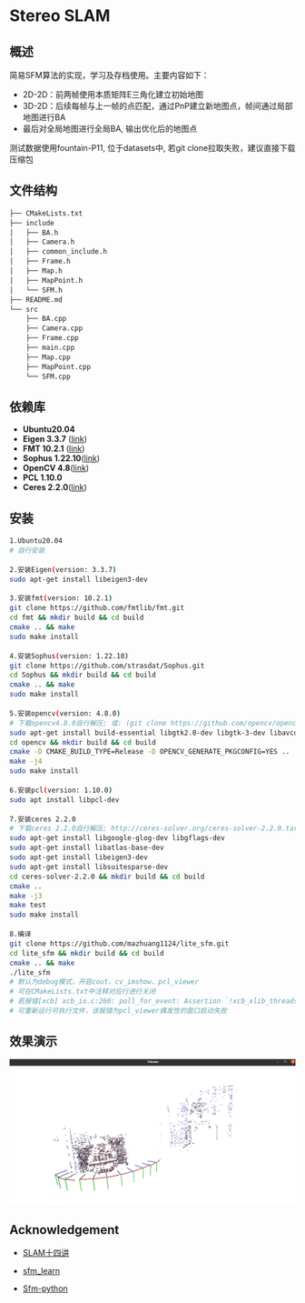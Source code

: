 # Stereo SLAM

## 概述

简易SFM算法的实现，学习及存档使用。主要内容如下：

- 2D-2D：前两帧使用本质矩阵E三角化建立初始地图
- 3D-2D：后续每帧与上一帧的点匹配，通过PnP建立新地图点，帧间通过局部地图进行BA
- 最后对全局地图进行全局BA, 输出优化后的地图点

测试数据使用fountain-P11, 位于datasets中, 若git clone拉取失败，建议直接下载压缩包

## 文件结构

```bash
├── CMakeLists.txt
├── include
│   ├── BA.h
│   ├── Camera.h
│   ├── common_include.h
│   ├── Frame.h
│   ├── Map.h
│   ├── MapPoint.h
│   └── SFM.h
├── README.md
└── src
    ├── BA.cpp
    ├── Camera.cpp
    ├── Frame.cpp
    ├── main.cpp
    ├── Map.cpp
    ├── MapPoint.cpp
    └── SFM.cpp
```

## 依赖库

- **Ubuntu20.04**
- **Eigen 3.3.7** ([link](https://eigen.tuxfamily.org/index.php?title=Main_Page))
- **FMT 10.2.1** ([link](https://github.com/fmtlib/fmt.git))
- **Sophus 1.22.10**([link](https://github.com/strasdat/Sophus))
- **OpenCV 4.8**([link](https://opencv.org/releases/))
- **PCL 1.10.0** 
- **Ceres 2.2.0**([link](http://ceres-solver.org/ceres-solver-2.2.0.tar.gz))

## 安装

```bash
1.Ubuntu20.04
# 自行安装

2.安装Eigen(version: 3.3.7)
sudo apt-get install libeigen3-dev

3.安装fmt(version: 10.2.1)
git clone https://github.com/fmtlib/fmt.git
cd fmt && mkdir build && cd build
cmake .. && make
sudo make install

4.安装Sophus(version: 1.22.10)
git clone https://github.com/strasdat/Sophus.git
cd Sophus && mkdir build && cd build
cmake .. && make
sudo make install

5.安装opencv(version: 4.8.0)
# 下载opencv4.8.0自行解压; 或: (git clone https://github.com/opencv/opencv.git && cd opencv && git checkout 4.8.0)
sudo apt-get install build-essential libgtk2.0-dev libgtk-3-dev libavcodec-dev libavformat-dev libjpeg-dev libswscale-dev libtiff5-dev
cd opencv && mkdir build && cd build
cmake -D CMAKE_BUILD_TYPE=Release -D OPENCV_GENERATE_PKGCONFIG=YES ..
make -j4
sudo make install

6.安装pcl(version: 1.10.0)
sudo apt install libpcl-dev		

7.安装ceres 2.2.0
# 下载ceres 2.2.0自行解压; http://ceres-solver.org/ceres-solver-2.2.0.tar.gz
sudo apt-get install libgoogle-glog-dev libgflags-dev
sudo apt-get install libatlas-base-dev
sudo apt-get install libeigen3-dev
sudo apt-get install libsuitesparse-dev
cd ceres-solver-2.2.0 && mkdir build && cd build
cmake ..
make -j3
make test
sudo make install

8.编译
git clone https://github.com/mazhuang1124/lite_sfm.git
cd lite_sfm && mkdir build && cd build
cmake .. && make
./lite_sfm
# 默认为debug模式，开启cout、cv_imshow、pcl_viewer
# 可在CMakeLists.txt中注释对应行进行关闭
# 若报错[xcb] xcb_io.c:260: poll_for_event: Assertion `!xcb_xlib_threads_sequence_lost' failed.
# 可重新运行可执行文件，该报错为pcl_viewer偶发性的窗口启动失败
```

## 效果演示

![](./assets/pcl_viewer.png)

## Acknowledgement

- [SLAM十四讲](https://github.com/gaoxiang12/slambook2)

- [sfm_learn](https://github.com/chengzhag/sfm_learn)
- [Sfm-python](https://github.com/adnappp/Sfm-python)
